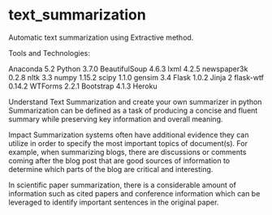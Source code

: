 # text_summarization
Automatic text summarization using Extractive method.

Tools and Technologies:

Anaconda 5.2
Python 3.7.0
BeautifulSoup 4.6.3
lxml 4.2.5
newspaper3k 0.2.8
nltk 3.3
numpy 1.15.2
scipy 1.1.0
gensim 3.4
Flask 1.0.2
Jinja 2
flask-wtf 0.14.2
WTForms 2.2.1
Bootstrap 4.1.3
Heroku

Understand Text Summarization and create your own summarizer in python
Summarization can be defined as a task of producing a concise and fluent summary while preserving key information and overall meaning.

Impact Summarization systems often have additional evidence they can utilize in order to specify the most important topics of document(s). For example, when summarizing blogs, there are discussions or comments coming after the blog post that are good sources of information to determine which parts of the blog are critical and interesting.

In scientific paper summarization, there is a considerable amount of information such as cited papers and conference information which can be leveraged to identify important sentences in the original paper.


